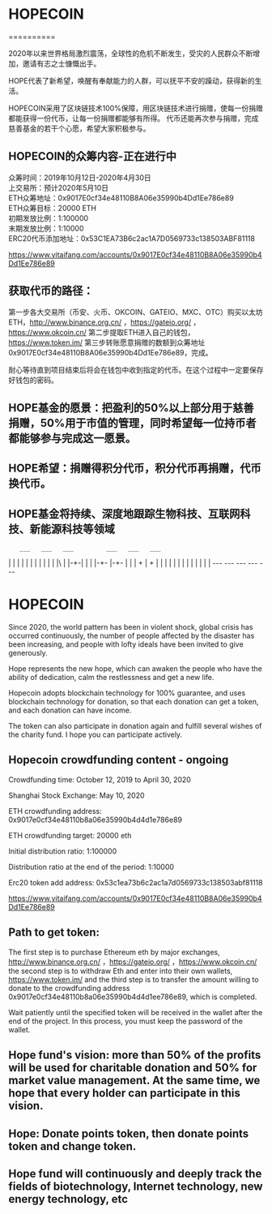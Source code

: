 # HOPECOIN
==========

2020年以来世界格局激烈震荡，全球性的危机不断发生，受灾的人民群众不断增加，邀请有志之士慷慨出手。

HOPE代表了新希望，唤醒有奉献能力的人群，可以抚平不安的躁动，获得新的生活。

HOPECOIN采用了区块链技术100%保障，用区块链技术进行捐赠，使每一份捐赠都能获得一份代币，让每一份捐赠都能够有所得。
代币还能再次参与捐赠，完成慈善基金的若干个心愿，希望大家积极参与。

HOPECOIN的众筹内容-正在进行中
----------------

众筹时间：2019年10月12日-2020年4月30日  
上交易所：预计2020年5月10日  
ETH众筹地址：0x9017E0cf34e48110B8A06e35990b4Dd1Ee786e89  
ETH众筹目标：20000 ETH  
初期发放比例：1:100000  
末期发放比例：1:10000  
ERC20代币添加地址：0x53C1EA73B6c2ac1A7D0569733c138503ABF81118  

https://www.yitaifang.com/accounts/0x9017E0cf34e48110B8A06e35990b4Dd1Ee786e89

获取代币的路径：
----------------

第一步各大交易所（币安、火币、OKCOIN、GATEIO、MXC、OTC）购买以太坊ETH，http://www.binance.org.cn/ ，https://gateio.org/ ，https://www.okcoin.cn/ 
第二步提取ETH进入自己的钱包，https://www.token.im/
第三步转账愿意捐赠的数额到众筹地址 0x9017E0cf34e48110B8A06e35990b4Dd1Ee786e89，完成。

耐心等待直到项目结束后将会在钱包中收到指定的代币。在这个过程中一定要保存好钱包的密码。

HOPE基金的愿景：把盈利的50%以上部分用于慈善捐赠，50%用于市值的管理，同时希望每一位持币者都能够参与完成这一愿景。
----------------
HOPE希望：捐赠得积分代币，积分代币再捐赠，代币换代币。
----------------  
HOPE基金将持续、深度地跟踪生物科技、互联网科技、新能源科技等领域
----------------

       ___   ___   ___         ___   ___   ___        
|   | |   | |   | |           |     |   |   |   |\  | 
|-+-| |   | |-+-  |-+-        |     |   |   +   | + | 
|   | |   | |     |           |     |   |   |   |  \| 
       ---         ---         ---   ---   ---        
                                                      
                                                      
 HOPECOIN
 ==========


Since 2020, the world pattern has been in violent shock, global crisis has occurred continuously, the number of people affected by the disaster has been increasing, and people with lofty ideals have been invited to give generously.



Hope represents the new hope, which can awaken the people who have the ability of dedication, calm the restlessness and get a new life.



Hopecoin adopts blockchain technology for 100% guarantee, and uses blockchain technology for donation, so that each donation can get a token, and each donation can have income.

The token can also participate in donation again and fulfill several wishes of the charity fund. I hope you can participate actively.



Hopecoin crowdfunding content - ongoing
---------------------------------------


Crowdfunding time: October 12, 2019 to April 30, 2020

Shanghai Stock Exchange: May 10, 2020

ETH crowdfunding address: 0x9017e0cf34e48110b8a06e35990b4d4d1e786e89

ETH crowdfunding target: 20000 eth

Initial distribution ratio: 1:100000

Distribution ratio at the end of the period: 1:10000

Erc20 token add address: 0x53c1ea73b6c2ac1a7d0569733c138503abf81118



https://www.yitaifang.com/accounts/0x9017E0cf34e48110B8A06e35990b4Dd1Ee786e89



Path to get token:
---------------------------------------


The first step is to purchase Ethereum eth by major exchanges, http://www.binance.org.cn/ ，https://gateio.org/ ，https://www.okcoin.cn/ 
the second step is to withdraw Eth and enter into their own wallets, https://www.token.im/
and the third step is to transfer the amount willing to donate to the crowdfunding address 0x9017e0cf34e48110b8a06e35990b4d4d1ee786e89, which is completed.


Wait patiently until the specified token will be received in the wallet after the end of the project. In this process, you must keep the password of the wallet.


Hope fund's vision: more than 50% of the profits will be used for charitable donation and 50% for market value management. At the same time, we hope that every holder can participate in this vision.
---------------------------------------

Hope: Donate points token, then donate points token and change token.
---------------------------------------

Hope fund will continuously and deeply track the fields of biotechnology, Internet technology, new energy technology, etc
---------------------------------------

